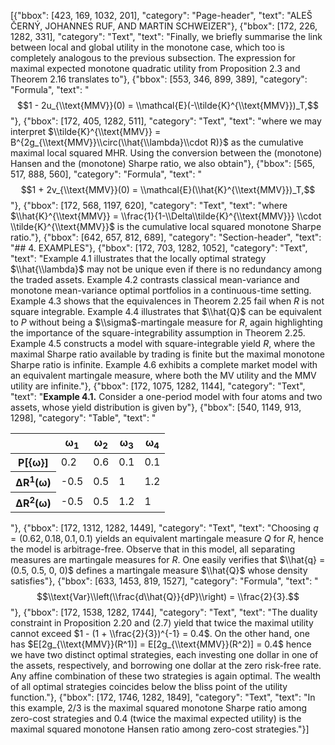 [{"bbox": [423, 169, 1032, 201], "category": "Page-header", "text": "ALEŠ ČERNÝ, JOHANNES RUF, AND MARTIN SCHWEIZER"}, {"bbox": [172, 226, 1282, 331], "category": "Text", "text": "Finally, we briefly summarise the link between local and global utility in the monotone case, which too is completely analogous to the previous subsection. The expression for maximal expected monotone quadratic utility from Proposition 2.3 and Theorem 2.16 translates to"}, {"bbox": [553, 346, 899, 389], "category": "Formula", "text": "$$1 - 2u_{\\text{MMV}}(0) = \\mathcal{E}(-\\tilde{K}^{\\text{MMV}})_T,$$"}, {"bbox": [172, 405, 1282, 511], "category": "Text", "text": "where we may interpret $\\tilde{K}^{\\text{MMV}} = B^{2g_{\\text{MMV}}\\circ(\\hat{\\lambda}\\cdot R)}$ as the cumulative maximal local squared MHR. Using the conversion between the (monotone) Hansen and the (monotone) Sharpe ratio, we also obtain"}, {"bbox": [565, 517, 888, 560], "category": "Formula", "text": "$$1 + 2v_{\\text{MMV}}(0) = \\mathcal{E}(\\hat{K}^{\\text{MMV}})_T,$$"}, {"bbox": [172, 568, 1197, 620], "category": "Text", "text": "where $\\hat{K}^{\\text{MMV}} = \\frac{1}{1-\\Delta\\tilde{K}^{\\text{MMV}}} \\cdot \\tilde{K}^{\\text{MMV}}$ is the cumulative local squared monotone Sharpe ratio."}, {"bbox": [642, 657, 812, 689], "category": "Section-header", "text": "## 4. EXAMPLES"}, {"bbox": [172, 703, 1282, 1052], "category": "Text", "text": "Example 4.1 illustrates that the locally optimal strategy $\\hat{\\lambda}$ may not be unique even if there is no redundancy among the traded assets. Example 4.2 contrasts classical mean-variance and monotone mean-variance optimal portfolios in a continuous-time setting. Example 4.3 shows that the equivalences in Theorem 2.25 fail when $R$ is not square integrable. Example 4.4 illustrates that $\\hat{Q}$ can be equivalent to $P$ without being a $\\sigma$-martingale measure for $R$, again highlighting the importance of the square-integrability assumption in Theorem 2.25. Example 4.5 constructs a model with square-integrable yield $R$, where the maximal Sharpe ratio available by trading is finite but the maximal monotone Sharpe ratio is infinite. Example 4.6 exhibits a complete market model with an equivalent martingale measure, where both the MV utility and the MMV utility are infinite."}, {"bbox": [172, 1075, 1282, 1144], "category": "Text", "text": "**Example 4.1.** Consider a one-period model with four atoms and two assets, whose yield distribution is given by"}, {"bbox": [540, 1149, 913, 1298], "category": "Table", "text": "<table><thead><tr><th></th><th>ω<sub>1</sub></th><th>ω<sub>2</sub></th><th>ω<sub>3</sub></th><th>ω<sub>4</sub></th></tr></thead><tbody><tr><th>P[{ω}]</th><td>0.2</td><td>0.6</td><td>0.1</td><td>0.1</td></tr><tr><th>ΔR<sup>1</sup>(ω)</th><td>-0.5</td><td>0.5</td><td>1</td><td>1.2</td></tr><tr><th>ΔR<sup>2</sup>(ω)</th><td>-0.5</td><td>0.5</td><td>1.2</td><td>1</td></tr></tbody></table>"}, {"bbox": [172, 1312, 1282, 1449], "category": "Text", "text": "Choosing $q = (0.62, 0.18, 0.1, 0.1)$ yields an equivalent martingale measure $Q$ for $R$, hence the model is arbitrage-free. Observe that in this model, all separating measures are martingale measures for $R$. One easily verifies that $\\hat{q} = (0.5, 0.5, 0, 0)$ defines a martingale measure $\\hat{Q}$ whose density satisfies"}, {"bbox": [633, 1453, 819, 1527], "category": "Formula", "text": "$$\\text{Var}\\left(\\frac{d\\hat{Q}}{dP}\\right) = \\frac{2}{3}.$$"}, {"bbox": [172, 1538, 1282, 1744], "category": "Text", "text": "The duality constraint in Proposition 2.20 and (2.7) yield that twice the maximal utility cannot exceed $1 - (1 + \\frac{2}{3})^{-1} = 0.4$. On the other hand, one has $E[2g_{\\text{MMV}}(R^1)] = E[2g_{\\text{MMV}}(R^2)] = 0.4$ hence we have two distinct optimal strategies, each investing one dollar in one of the assets, respectively, and borrowing one dollar at the zero risk-free rate. Any affine combination of these two strategies is again optimal. The wealth of all optimal strategies coincides below the bliss point of the utility function."}, {"bbox": [172, 1746, 1282, 1849], "category": "Text", "text": "In this example, $2/3$ is the maximal squared monotone Sharpe ratio among zero-cost strategies and $0.4$ (twice the maximal expected utility) is the maximal squared monotone Hansen ratio among zero-cost strategies."}]